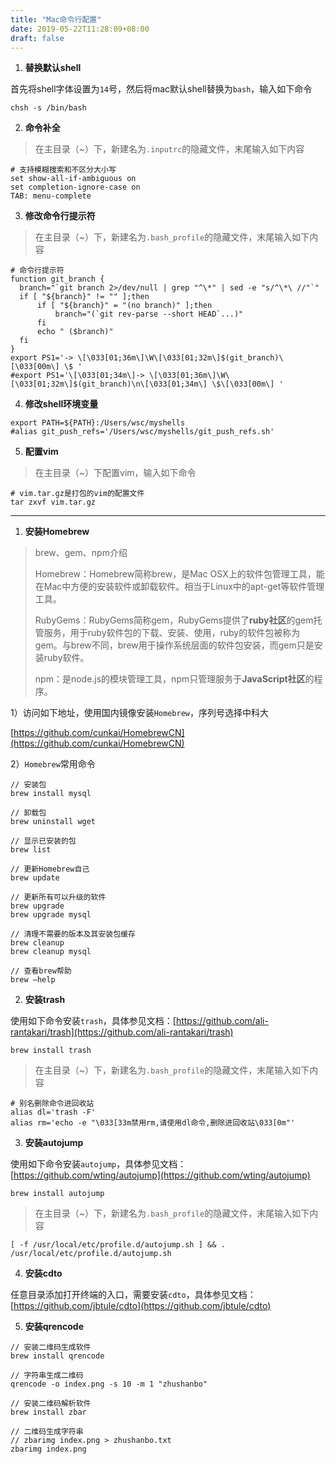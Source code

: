 ```yaml
---
title: "Mac命令行配置"
date: 2019-05-22T11:28:09+08:00
draft: false
---
```


1. **替换默认shell**

首先将shell字体设置为`14`号，然后将mac默认shell替换为`bash`，输入如下命令

```
chsh -s /bin/bash
```

2. **命令补全**

> 在主目录（~）下，新建名为`.inputrc`的隐藏文件，末尾输入如下内容

```
# 支持模糊搜索和不区分大小写
set show-all-if-ambiguous on
set completion-ignore-case on
TAB: menu-complete
```

3. **修改命令行提示符**

> 在主目录（~）下，新建名为`.bash_profile`的隐藏文件，末尾输入如下内容

```
# 命令行提示符
function git_branch {
  branch="`git branch 2>/dev/null | grep "^\*" | sed -e "s/^\*\ //"`"
  if [ "${branch}" != "" ];then
      if [ "${branch}" = "(no branch)" ];then
          branch="(`git rev-parse --short HEAD`...)"
      fi
      echo " ($branch)"
  fi
}
export PS1='-> \[\033[01;36m\]\W\[\033[01;32m\]$(git_branch)\[\033[00m\] \$ '
#export PS1='\[\033[01;34m\]-> \[\033[01;36m\]\W\[\033[01;32m\]$(git_branch)\n\[\033[01;34m\] \$\[\033[00m\] '
```

4. **修改shell环境变量**

```
export PATH=${PATH}:/Users/wsc/myshells
#alias git_push_refs='/Users/wsc/myshells/git_push_refs.sh'
```

5. **配置vim**

> 在主目录（~）下配置vim，输入如下命令

```
# vim.tar.gz是打包的vim的配置文件
tar zxvf vim.tar.gz
```

---

1. **安装Homebrew**

> brew、gem、npm介绍
> 
> Homebrew：Homebrew简称brew，是Mac OSX上的软件包管理工具，能在Mac中方便的安装软件或卸载软件。相当于Linux中的apt-get等软件管理工具。
> 
> RubyGems：RubyGems简称gem，RubyGems提供了**ruby社区**的gem托管服务，用于ruby软件包的下载、安装、使用，ruby的软件包被称为gem。与brew不同，brew用于操作系统层面的软件包安装，而gem只是安装ruby软件。
> 
> npm：是node.js的模块管理工具，npm只管理服务于**JavaScript社区**的程序。

1）访问如下地址，使用国内镜像安装`Homebrew`，序列号选择中科大

[https://github.com/cunkai/HomebrewCN](https://github.com/cunkai/HomebrewCN)

2）`Homebrew`常用命令

```
// 安装包
brew install mysql

// 卸载包
brew uninstall wget

// 显示已安装的包
brew list

// 更新Homebrew自己
brew update

// 更新所有可以升级的软件
brew upgrade
brew upgrade mysql

// 清理不需要的版本及其安装包缓存
brew cleanup
brew cleanup mysql

// 查看brew帮助
brew –help
```

2. **安装trash**

使用如下命令安装`trash`，具体参见文档：[https://github.com/ali-rantakari/trash](https://github.com/ali-rantakari/trash)

```
brew install trash
```
> 在主目录（~）下，新建名为`.bash_profile`的隐藏文件，末尾输入如下内容

```
# 别名删除命令进回收站
alias dl='trash -F'
alias rm='echo -e "\033[33m禁用rm,请使用dl命令,删除进回收站\033[0m"'
```

3. **安装autojump**

使用如下命令安装`autojump`，具体参见文档：[https://github.com/wting/autojump](https://github.com/wting/autojump)

```
brew install autojump
```
> 在主目录（~）下，新建名为`.bash_profile`的隐藏文件，末尾输入如下内容

```
[ -f /usr/local/etc/profile.d/autojump.sh ] && . /usr/local/etc/profile.d/autojump.sh
```

4. **安装cdto**

任意目录添加打开终端的入口，需要安装`cdto`，具体参见文档：[https://github.com/jbtule/cdto](https://github.com/jbtule/cdto)

5. **安装qrencode**

```
// 安装二维码生成软件
brew install qrencode

// 字符串生成二维码
qrencode -o index.png -s 10 -m 1 "zhushanbo"
```

```
// 安装二维码解析软件
brew install zbar

// 二维码生成字符串
// zbarimg index.png > zhushanbo.txt
zbarimg index.png
```